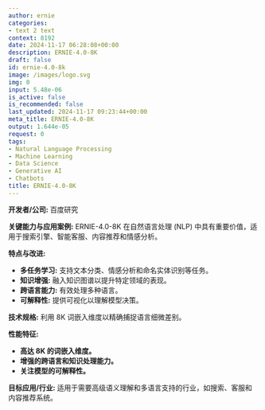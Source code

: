```yaml
---
author: ernie
categories:
- text 2 text
context: 8192
date: 2024-11-17 06:28:08+00:00
description: ERNIE-4.0-8K
draft: false
id: ernie-4.0-8k
image: /images/logo.svg
img: 0
input: 5.48e-06
is_active: false
is_recommended: false
last_updated: 2024-11-17 09:23:44+00:00
meta_title: ERNIE-4.0-8K
output: 1.644e-05
request: 0
tags:
- Natural Language Processing
- Machine Learning
- Data Science
- Generative AI
- Chatbots
title: ERNIE-4.0-8K
---
```







**开发者/公司:** 百度研究

**关键能力与应用案例:** ERNIE-4.0-8K 在自然语言处理 (NLP) 中具有重要价值，适用于搜索引擎、智能客服、内容推荐和情感分析。

**特点与改进:**
- **多任务学习:** 支持文本分类、情感分析和命名实体识别等任务。
- **知识增强:** 融入知识图谱以提升特定领域的表现。
- **跨语言能力:** 有效处理多种语言。
- **可解释性:** 提供可视化以理解模型决策。

**技术规格:** 利用 8K 词嵌入维度以精确捕捉语言细微差别。

**性能特征:**
- **高达 8K 的词嵌入维度。**
- **增强的跨语言和知识处理能力。**
- **关注模型的可解释性。**

**目标应用/行业:** 适用于需要高级语义理解和多语言支持的行业，如搜索、客服和内容推荐系统。

